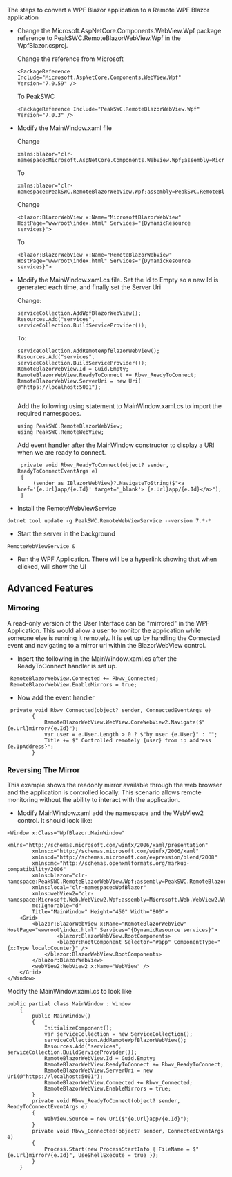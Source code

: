 The steps to convert a WPF Blazor application to a Remote WPF Blazor application

- Change the Microsoft.AspNetCore.Components.WebView.Wpf package reference to PeakSWC.RemoteBlazorWebView.Wpf in the WpfBlazor.csproj.
   
   Change the reference from Microsoft
   ```
   <PackageReference Include="Microsoft.AspNetCore.Components.WebView.Wpf" Version="7.0.59" />
   ```
   To PeakSWC
   ```
   <PackageReference Include="PeakSWC.RemoteBlazorWebView.Wpf" Version="7.0.3" />
   ```
- Modify the MainWindow.xaml file

  Change 
  ```
  xmlns:blazor="clr-namespace:Microsoft.AspNetCore.Components.WebView.Wpf;assembly=Microsoft.AspNetCore.Components.WebView.Wpf"
  ```
  To
  ```
  xmlns:blazor="clr-namespace:PeakSWC.RemoteBlazorWebView.Wpf;assembly=PeakSWC.RemoteBlazorWebView.Wpf"
  ```

  Change
  ```
  <blazor:BlazorWebView x:Name="MicrosoftBlazorWebView" HostPage="wwwroot\index.html" Services="{DynamicResource services}">
  ```

  To
  ```
  <blazor:BlazorWebView x:Name="RemoteBlazorWebView" HostPage="wwwroot\index.html" Services="{DynamicResource services}">
  ```

- Modify the MainWindow.xaml.cs file. Set the Id to Empty so a new Id is generated each time,  and finally set the Server Uri

   Change:
   ```
   serviceCollection.AddWpfBlazorWebView();
   Resources.Add("services", serviceCollection.BuildServiceProvider());
   ```
   To:
   ```
   serviceCollection.AddRemoteWpfBlazorWebView();
   Resources.Add("services", serviceCollection.BuildServiceProvider());
   RemoteBlazorWebView.Id = Guid.Empty;
   RemoteBlazorWebView.ReadyToConnect += Rbwv_ReadyToConnect;
   RemoteBlazorWebView.ServerUri = new Uri( @"https://localhost:5001");
     
   ```
   Add the following using statement to MainWindow.xaml.cs to import the required namespaces.
   ```
   using PeakSWC.RemoteBlazorWebView;
   using PeakSWC.RemoteWebView;
   ```

   Add event handler after the MainWindow constructor to display a URI when we are ready to connect. 
   ```
    private void Rbwv_ReadyToConnect(object? sender, ReadyToConnectEventArgs e)
    {
        (sender as IBlazorWebView)?.NavigateToString($"<a href='{e.Url}app/{e.Id}' target='_blank'> {e.Url}app/{e.Id}</a>");
    }
   ```


- Install the RemoteWebViewService
```console
dotnet tool update -g PeakSWC.RemoteWebViewService --version 7.*-* 
```

- Start the server in the background
```console
RemoteWebViewService &
```

- Run the WPF Application. There will be a hyperlink showing that when clicked, will show the UI

<h2>Advanced Features</h2>

<h3>Mirroring</h3>

A read-only version of the User Interface can be "mirrored" in the WPF Application. This would allow a user to monitor the application while someone else is running it remotely.
It is set up by handling the Connected event and navigating to a mirror url within the BlazorWebView control. 


- Insert the following in the MainWindow.xaml.cs after the ReadyToConnect handler is set up.

```
 RemoteBlazorWebView.Connected += Rbwv_Connected;
 RemoteBlazorWebView.EnableMirrors = true;
```

- Now add the event handler

```
 private void Rbwv_Connected(object? sender, ConnectedEventArgs e)
        {
            RemoteBlazorWebView.WebView.CoreWebView2.Navigate($"{e.Url}mirror/{e.Id}");
            var user = e.User.Length > 0 ? $"by user {e.User}" : "";
            Title += $" Controlled remotely {user} from ip address {e.IpAddress}";
        }
```

<h3>Reversing The Mirror</h3>

This example shows the readonly mirror available through the web browser and the application is controlled locally. This scenario allows remote monitoring without the ability to interact with the application.

- Modify MainWindow.xaml add the namespace and the WebView2 control. It should look like:

```
<Window x:Class="WpfBlazor.MainWindow"
        xmlns="http://schemas.microsoft.com/winfx/2006/xaml/presentation"
        xmlns:x="http://schemas.microsoft.com/winfx/2006/xaml"
        xmlns:d="http://schemas.microsoft.com/expression/blend/2008"
        xmlns:mc="http://schemas.openxmlformats.org/markup-compatibility/2006"
        xmlns:blazor="clr-namespace:PeakSWC.RemoteBlazorWebView.Wpf;assembly=PeakSWC.RemoteBlazorWebView.Wpf"
        xmlns:local="clr-namespace:WpfBlazor"
        xmlns:webView2="clr-namespace:Microsoft.Web.WebView2.Wpf;assembly=Microsoft.Web.WebView2.Wpf"
        mc:Ignorable="d"
        Title="MainWindow" Height="450" Width="800">
    <Grid>
        <blazor:BlazorWebView x:Name="RemoteBlazorWebView" HostPage="wwwroot\index.html" Services="{DynamicResource services}">
                <blazor:BlazorWebView.RootComponents>
                <blazor:RootComponent Selector="#app" ComponentType="{x:Type local:Counter}" />
            </blazor:BlazorWebView.RootComponents>
        </blazor:BlazorWebView>
        <webView2:WebView2 x:Name="WebView" />
    </Grid>
</Window>
```

Modify the MainWindow.xaml.cs to look like

```
public partial class MainWindow : Window
    {
        public MainWindow()
        {
            InitializeComponent();
            var serviceCollection = new ServiceCollection();
            serviceCollection.AddRemoteWpfBlazorWebView();
            Resources.Add("services", serviceCollection.BuildServiceProvider());           
            RemoteBlazorWebView.Id = Guid.Empty;         
            RemoteBlazorWebView.ReadyToConnect += Rbwv_ReadyToConnect;
            RemoteBlazorWebView.ServerUri = new Uri(@"https://localhost:5001");
            RemoteBlazorWebView.Connected += Rbwv_Connected;
            RemoteBlazorWebView.EnableMirrors = true;
        }
        private void Rbwv_ReadyToConnect(object? sender, ReadyToConnectEventArgs e)
        {
            WebView.Source = new Uri($"{e.Url}app/{e.Id}");          
        }
        private void Rbwv_Connected(object? sender, ConnectedEventArgs e)
        {         
            Process.Start(new ProcessStartInfo { FileName = $"{e.Url}mirror/{e.Id}", UseShellExecute = true });
        }
    }
    
```


